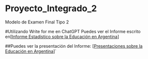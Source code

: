 # Proyecto_Integrado_2
Modelo de Examen Final Tipo 2

#Utilizando Write for me en ChatGPT Puedes ver el Informe escrito en[[Informe Estadístico sobre la Educación en Argentina](https://chatgpt.com/c/67406e90-328c-8003-b2f0-8dfc8b357610)]
 
##Puedes ver la presentación del Informe: [[Presentaciones sobre la Educación en Argentina](https://gamma.app/docs/Analisis-del-Sistema-Educativo-Argentino-na596eq54m6n294)]`
